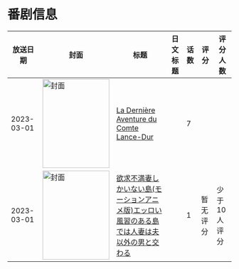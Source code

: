 # 番剧信息

|放送日期|封面|标题|日文标题|话数|评分|评分人数|
|---|---|---|---|---|---|---|
|2023-03-01|<img src="//lain.bgm.tv/pic/cover/c/c7/e4/430062_ekGpv.jpg" alt="封面" style="width:150px;height:200px;object-fit:cover;">|[La Dernière Aventure du Comte Lance-Dur](https://bangumi.tv/subject/430062)||7|||
|2023-03-01|<img src="/img/no_icon_subject.png" alt="封面" style="width:150px;height:200px;object-fit:cover;">|[欲求不満妻しかいない島(モーションアニメ版)エッロい風習のある島では人妻は夫以外の男と交わる](https://bangumi.tv/subject/502178)||1|暂无评分|少于10人评分|
